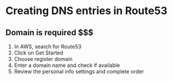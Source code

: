 # Creating DNS entries in Route53

## Domain is required $$$

1. In AWS, search for Route53
2. Click on Get Started
3. Choose register domain 
4. Enter a domain name and check if available
5. Review the personal info settings and complete order

